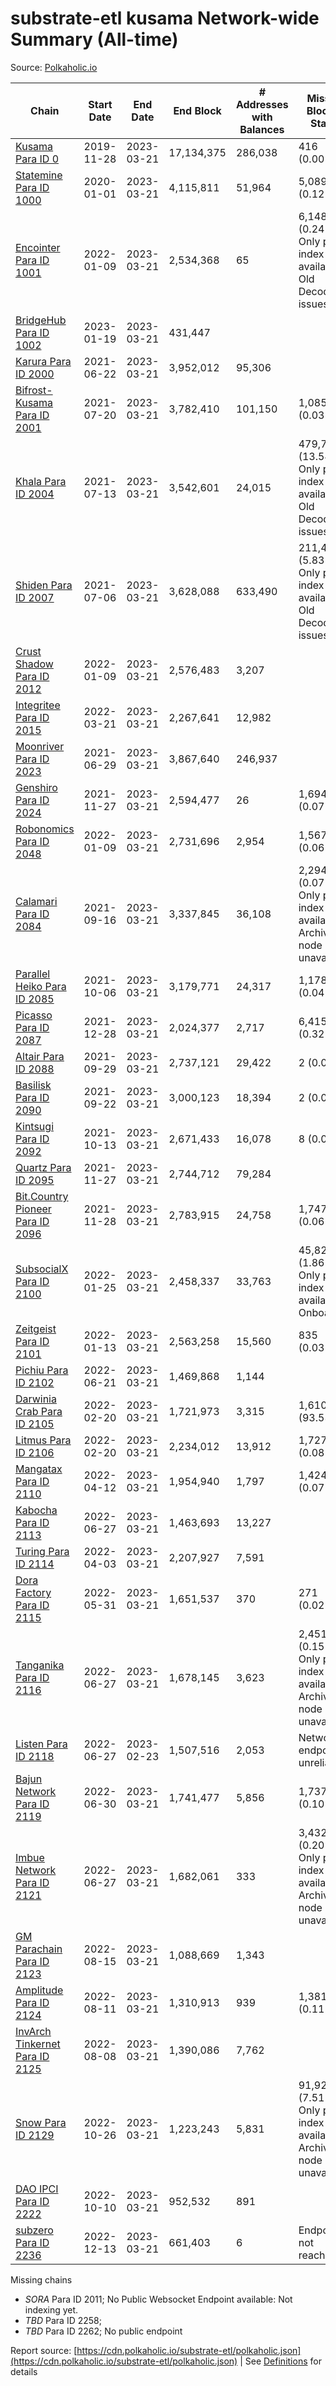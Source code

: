 # substrate-etl kusama Network-wide Summary (All-time)

Source: [Polkaholic.io](https://polkaholic.io)


| Chain            | Start Date | End Date | End Block | # Addresses with Balances | Missing Blocks / Status |
| ---------------- | ---------- | ---------| --------- | ------------------------- | ----------------------- |
| [Kusama Para ID 0](/kusama/0-kusama) | 2019-11-28 | 2023-03-21 | 17,134,375 |  286,038 | 416 (0.00%)  |
| [Statemine Para ID 1000](/kusama/1000-statemine) | 2020-01-01 | 2023-03-21 | 4,115,811 |  51,964 | 5,089 (0.12%)  |
| [Encointer Para ID 1001](/kusama/1001-encointer) | 2022-01-09 | 2023-03-21 | 2,534,368 |  65 | 6,148 (0.24%) Only partial index available: Old Decoding issues |
| [BridgeHub Para ID 1002](/kusama/1002-bridgehub) | 2023-01-19 | 2023-03-21 | 431,447 |   |    |
| [Karura Para ID 2000](/kusama/2000-karura) | 2021-06-22 | 2023-03-21 | 3,952,012 |  95,306 |    |
| [Bifrost-Kusama Para ID 2001](/kusama/2001-bifrost-ksm) | 2021-07-20 | 2023-03-21 | 3,782,410 |  101,150 | 1,085 (0.03%)  |
| [Khala Para ID 2004](/kusama/2004-khala) | 2021-07-13 | 2023-03-21 | 3,542,601 |  24,015 | 479,738 (13.54%) Only partial index available: Old Decoding issues |
| [Shiden Para ID 2007](/kusama/2007-shiden) | 2021-07-06 | 2023-03-21 | 3,628,088 |  633,490 | 211,401 (5.83%) Only partial index available: Old Decoding issues |
| [Crust Shadow Para ID 2012](/kusama/2012-shadow) | 2022-01-09 | 2023-03-21 | 2,576,483 |  3,207 |    |
| [Integritee Para ID 2015](/kusama/2015-integritee) | 2022-03-21 | 2023-03-21 | 2,267,641 |  12,982 |    |
| [Moonriver Para ID 2023](/kusama/2023-moonriver) | 2021-06-29 | 2023-03-21 | 3,867,640 |  246,937 |    |
| [Genshiro Para ID 2024](/kusama/2024-genshiro) | 2021-11-27 | 2023-03-21 | 2,594,477 |  26 | 1,694 (0.07%)  |
| [Robonomics Para ID 2048](/kusama/2048-robonomics) | 2022-01-09 | 2023-03-21 | 2,731,696 |  2,954 | 1,567 (0.06%)  |
| [Calamari Para ID 2084](/kusama/2084-calamari) | 2021-09-16 | 2023-03-21 | 3,337,845 |  36,108 | 2,294 (0.07%) Only partial index available: Archive node unavailable |
| [Parallel Heiko Para ID 2085](/kusama/2085-parallel-heiko) | 2021-10-06 | 2023-03-21 | 3,179,771 |  24,317 | 1,178 (0.04%)  |
| [Picasso Para ID 2087](/kusama/2087-picasso) | 2021-12-28 | 2023-03-21 | 2,024,377 |  2,717 | 6,415 (0.32%)  |
| [Altair Para ID 2088](/kusama/2088-altair) | 2021-09-29 | 2023-03-21 | 2,737,121 |  29,422 | 2 (0.00%)  |
| [Basilisk Para ID 2090](/kusama/2090-basilisk) | 2021-09-22 | 2023-03-21 | 3,000,123 |  18,394 | 2 (0.00%)  |
| [Kintsugi Para ID 2092](/kusama/2092-kintsugi) | 2021-10-13 | 2023-03-21 | 2,671,433 |  16,078 | 8 (0.00%)  |
| [Quartz Para ID 2095](/kusama/2095-quartz) | 2021-11-27 | 2023-03-21 | 2,744,712 |  79,284 |    |
| [Bit.Country Pioneer Para ID 2096](/kusama/2096-bitcountrypioneer) | 2021-11-28 | 2023-03-21 | 2,783,915 |  24,758 | 1,747 (0.06%)  |
| [SubsocialX Para ID 2100](/kusama/2100-subsocialx) | 2022-01-25 | 2023-03-21 | 2,458,337 |  33,763 | 45,822 (1.86%) Only partial index available: Onboarding |
| [Zeitgeist Para ID 2101](/kusama/2101-zeitgeist) | 2022-01-13 | 2023-03-21 | 2,563,258 |  15,560 | 835 (0.03%)  |
| [Pichiu Para ID 2102](/kusama/2102-pichiu) | 2022-06-21 | 2023-03-21 | 1,469,868 |  1,144 |    |
| [Darwinia Crab Para ID 2105](/kusama/2105-crab) | 2022-02-20 | 2023-03-21 | 1,721,973 |  3,315 | 1,610,536 (93.53%)  |
| [Litmus Para ID 2106](/kusama/2106-litmus) | 2022-02-20 | 2023-03-21 | 2,234,012 |  13,912 | 1,727 (0.08%)  |
| [Mangatax Para ID 2110](/kusama/2110-mangatax) | 2022-04-12 | 2023-03-21 | 1,954,940 |  1,797 | 1,424 (0.07%)  |
| [Kabocha Para ID 2113](/kusama/2113-kabocha) | 2022-06-27 | 2023-03-21 | 1,463,693 |  13,227 |    |
| [Turing Para ID 2114](/kusama/2114-turing) | 2022-04-03 | 2023-03-21 | 2,207,927 |  7,591 |    |
| [Dora Factory Para ID 2115](/kusama/2115-dorafactory) | 2022-05-31 | 2023-03-21 | 1,651,537 |  370 | 271 (0.02%)  |
| [Tanganika Para ID 2116](/kusama/2116-tanganika) | 2022-06-27 | 2023-03-21 | 1,678,145 |  3,623 | 2,451 (0.15%) Only partial index available: Archive node unavailable |
| [Listen Para ID 2118](/kusama/2118-listen) | 2022-06-27 | 2023-02-23 | 1,507,516 |  2,053 |   Network endpoint unreliable |
| [Bajun Network Para ID 2119](/kusama/2119-bajun) | 2022-06-30 | 2023-03-21 | 1,741,477 |  5,856 | 1,737 (0.10%)  |
| [Imbue Network Para ID 2121](/kusama/2121-imbue) | 2022-06-27 | 2023-03-21 | 1,682,061 |  333 | 3,432 (0.20%) Only partial index available: Archive node unavailable |
| [GM Parachain Para ID 2123](/kusama/2123-gm) | 2022-08-15 | 2023-03-21 | 1,088,669 |  1,343 |    |
| [Amplitude Para ID 2124](/kusama/2124-amplitude) | 2022-08-11 | 2023-03-21 | 1,310,913 |  939 | 1,381 (0.11%)  |
| [InvArch Tinkernet Para ID 2125](/kusama/2125-tinkernet) | 2022-08-08 | 2023-03-21 | 1,390,086 |  7,762 |    |
| [Snow Para ID 2129](/kusama/2129-snow) | 2022-10-26 | 2023-03-21 | 1,223,243 |  5,831 | 91,926 (7.51%) Only partial index available: Archive node unavailable |
| [DAO IPCI Para ID 2222](/kusama/2222-daoipci) | 2022-10-10 | 2023-03-21 | 952,532 |  891 |    |
| [subzero Para ID 2236](/kusama/2236-subzero) | 2022-12-13 | 2023-03-21 | 661,403 |  6 |   Endpoint not reachable |

Missing chains


* *SORA* Para ID 2011; No Public Websocket Endpoint available: Not indexing yet.
* *TBD* Para ID 2258; 
* *TBD* Para ID 2262; No public endpoint

Report source: [https://cdn.polkaholic.io/substrate-etl/polkaholic.json](https://cdn.polkaholic.io/substrate-etl/polkaholic.json) | See [Definitions](/DEFINITIONS.md) for details
